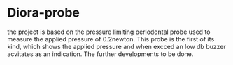 # Diora-probe
the project is based on the pressure limiting periodontal probe used to measure the applied pressure of 0.2newton.
This probe is the first of its kind, which shows the applied pressure and when excced an low db buzzer acvitates as an indication.
The further developments to be done.
